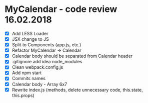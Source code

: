 # MyCalendar - code review 16.02.2018
- [x] Add LESS Loader
- [x] JSX change to JS
- [x] Split to Components (app.js, etc.)
- [x] Refactor MyCalendar -> Calendar
- [x] Calendar body should be separated from Calendar header
- [x] .gitignore add idea node_modules
- [x] Clean webpack.config.js
- [x] Add npm start
- [x] Commits names
- [x] Calendar body - Array 6x7
- [x] Rewrite index.js (methods, delete unnecessary code, this.state, this.props)
